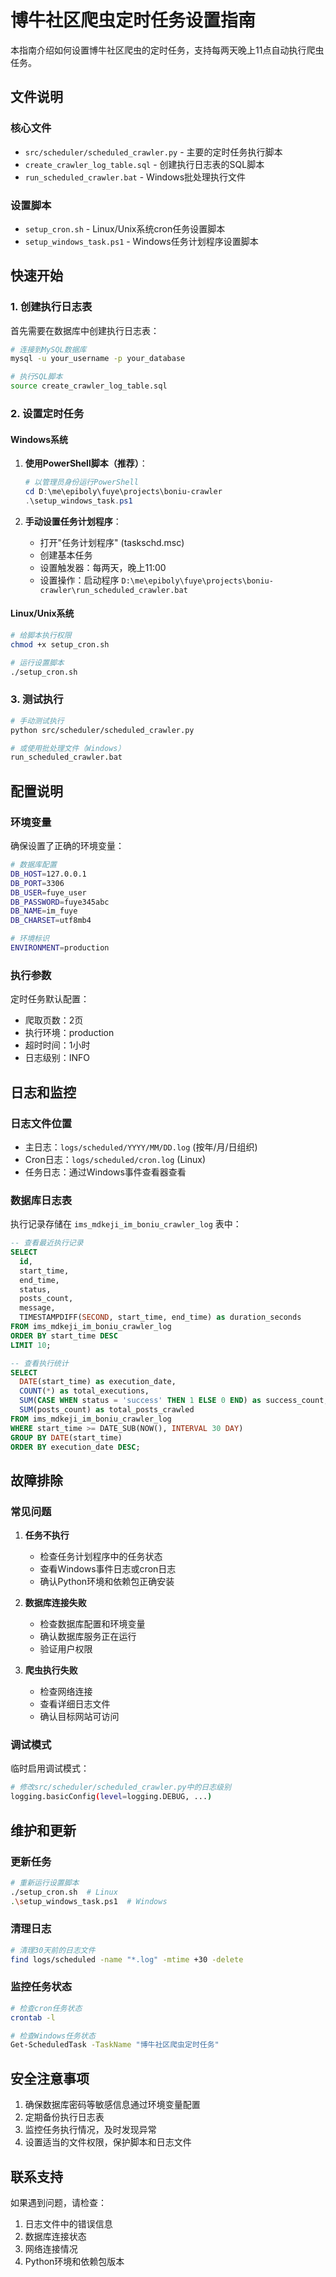 # 博牛社区爬虫定时任务设置指南

本指南介绍如何设置博牛社区爬虫的定时任务，支持每两天晚上11点自动执行爬虫任务。

## 文件说明

### 核心文件
- `src/scheduler/scheduled_crawler.py` - 主要的定时任务执行脚本
- `create_crawler_log_table.sql` - 创建执行日志表的SQL脚本
- `run_scheduled_crawler.bat` - Windows批处理执行文件

### 设置脚本
- `setup_cron.sh` - Linux/Unix系统cron任务设置脚本
- `setup_windows_task.ps1` - Windows任务计划程序设置脚本

## 快速开始

### 1. 创建执行日志表

首先需要在数据库中创建执行日志表：

```bash
# 连接到MySQL数据库
mysql -u your_username -p your_database

# 执行SQL脚本
source create_crawler_log_table.sql
```

### 2. 设置定时任务

#### Windows系统

1. **使用PowerShell脚本（推荐）**：
   ```powershell
   # 以管理员身份运行PowerShell
   cd D:\me\epiboly\fuye\projects\boniu-crawler
   .\setup_windows_task.ps1
   ```

2. **手动设置任务计划程序**：
   - 打开"任务计划程序" (taskschd.msc)
   - 创建基本任务
   - 设置触发器：每两天，晚上11:00
   - 设置操作：启动程序 `D:\me\epiboly\fuye\projects\boniu-crawler\run_scheduled_crawler.bat`

#### Linux/Unix系统

```bash
# 给脚本执行权限
chmod +x setup_cron.sh

# 运行设置脚本
./setup_cron.sh
```

### 3. 测试执行

```bash
# 手动测试执行
python src/scheduler/scheduled_crawler.py

# 或使用批处理文件（Windows）
run_scheduled_crawler.bat
```

## 配置说明

### 环境变量

确保设置了正确的环境变量：

```bash
# 数据库配置
DB_HOST=127.0.0.1
DB_PORT=3306
DB_USER=fuye_user
DB_PASSWORD=fuye345abc
DB_NAME=im_fuye
DB_CHARSET=utf8mb4

# 环境标识
ENVIRONMENT=production
```

### 执行参数

定时任务默认配置：
- 爬取页数：2页
- 执行环境：production
- 超时时间：1小时
- 日志级别：INFO

## 日志和监控

### 日志文件位置
- 主日志：`logs/scheduled/YYYY/MM/DD.log` (按年/月/日组织)
- Cron日志：`logs/scheduled/cron.log` (Linux)
- 任务日志：通过Windows事件查看器查看

### 数据库日志表

执行记录存储在 `ims_mdkeji_im_boniu_crawler_log` 表中：

```sql
-- 查看最近执行记录
SELECT 
  id,
  start_time,
  end_time,
  status,
  posts_count,
  message,
  TIMESTAMPDIFF(SECOND, start_time, end_time) as duration_seconds
FROM ims_mdkeji_im_boniu_crawler_log 
ORDER BY start_time DESC 
LIMIT 10;

-- 查看执行统计
SELECT 
  DATE(start_time) as execution_date,
  COUNT(*) as total_executions,
  SUM(CASE WHEN status = 'success' THEN 1 ELSE 0 END) as success_count,
  SUM(posts_count) as total_posts_crawled
FROM ims_mdkeji_im_boniu_crawler_log 
WHERE start_time >= DATE_SUB(NOW(), INTERVAL 30 DAY)
GROUP BY DATE(start_time)
ORDER BY execution_date DESC;
```

## 故障排除

### 常见问题

1. **任务不执行**
   - 检查任务计划程序中的任务状态
   - 查看Windows事件日志或cron日志
   - 确认Python环境和依赖包正确安装

2. **数据库连接失败**
   - 检查数据库配置和环境变量
   - 确认数据库服务正在运行
   - 验证用户权限

3. **爬虫执行失败**
   - 检查网络连接
   - 查看详细日志文件
   - 确认目标网站可访问

### 调试模式

临时启用调试模式：

```bash
# 修改src/scheduler/scheduled_crawler.py中的日志级别
logging.basicConfig(level=logging.DEBUG, ...)
```

## 维护和更新

### 更新任务
```bash
# 重新运行设置脚本
./setup_cron.sh  # Linux
.\setup_windows_task.ps1  # Windows
```

### 清理日志
```bash
# 清理30天前的日志文件
find logs/scheduled -name "*.log" -mtime +30 -delete
```

### 监控任务状态
```bash
# 检查cron任务状态
crontab -l

# 检查Windows任务状态
Get-ScheduledTask -TaskName "博牛社区爬虫定时任务"
```

## 安全注意事项

1. 确保数据库密码等敏感信息通过环境变量配置
2. 定期备份执行日志表
3. 监控任务执行情况，及时发现异常
4. 设置适当的文件权限，保护脚本和日志文件

## 联系支持

如果遇到问题，请检查：
1. 日志文件中的错误信息
2. 数据库连接状态
3. 网络连接情况
4. Python环境和依赖包版本
